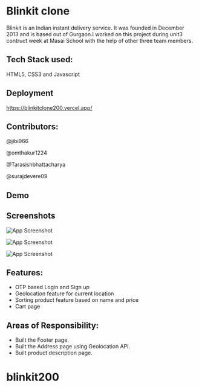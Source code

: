 
# Blinkit clone

Blinkit is an Indian instant delivery service. It was founded in December 2013 and is based out of Gurgaon.I worked on this project during unit3 contruct week at Masai School with the help of other three team members.
## Tech Stack used: 
HTML5, CSS3 and Javascript

## Deployment

https://blinkitclone200.vercel.app/



## Contributors:

@jibi966

@omthakur1224

@Tarasishbhattacharya

@surajdevere09


## Demo




## Screenshots

![App Screenshot](https://camo.githubusercontent.com/9e0f7a9290ff4f126f1b19e05a7e8ac2a5524c5ad68a6c6f8902ad1b45cd9f45/68747470733a2f2f692e696d6775722e636f6d2f756a78735461672e706e67)

![App Screenshot](https://camo.githubusercontent.com/db8e9c2a0aeaa67d90b04337f0222d477b829cd55bb7f9644e5e6c417057d458/68747470733a2f2f692e696d6775722e636f6d2f31396a4d4a4c522e706e67)

![App Screenshot](https://camo.githubusercontent.com/2780b7783027b472a2170f33ea3c9ecd3875e75348c3fd590bbcf0321707ded1/68747470733a2f2f692e696d6775722e636f6d2f3058716a3957692e706e67)




## Features:
- OTP based Login and Sign up
- Geolocation feature for current location
- Sorting product feature based on name and price
- Cart page

## Areas of Responsibility:

- Built the Footer page.
- Built the Address page using Geolocation API.
- Built product description page.
# blinkit200
